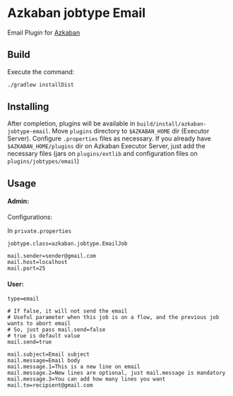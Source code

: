 # Azkaban jobtype Email
Email Plugin for [Azkaban](https://github.com/azkaban/azkaban)

## Build

Execute the command:

```sh
./gradlew installDist
```

## Installing

After completion, plugins will be available in `build/install/azkaban-jobtype-email`. Move `plugins` directory to `$AZKABAN_HOME` dir (Executor Server). Configure `.properties` files as necessary.
If you already have `$AZKABAN_HOME/plugins` dir on Azkaban Executor Server, just add the necessary files (jars on `plugins/extlib` and configuration files on `plugins/jobtypes/email`)

## Usage

#### Admin:

Configurations:

In `private.properties`
```
jobtype.class=azkaban.jobtype.EmailJob

mail.sender=sender@gmail.com
mail.host=localhost
mail.port=25
```

#### User:

```
type=email

# If false, it will not send the email
# Useful parameter when this job is on a flow, and the previous job wants to abort email
# So, just pass mail.send=false
# true is default value
mail.send=true

mail.subject=Email subject
mail.message=Email body
mail.message.1=This is a new line on email
mail.message.2=New lines are optional, just mail.message is mandatory
mail.message.3=You can add how many lines you want
mail.to=recipient@gmail.com
```